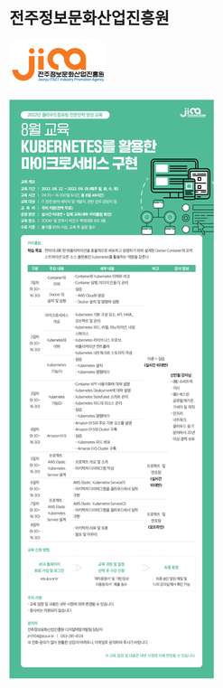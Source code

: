 # 전주정보문화산업진흥원

![](jica-logo.png)

<img src="kubernetes-course.jpg" alt="" data-size="original">

<!--
<details>

<summary>Kubernetes를 활용한 마이크로서비스 구현</summary>

<img src="thumb.course-kubernetes.jpg" alt="" data-size="original">

<img src="kubernetes-course.jpg" alt="" data-size="original">

</details>
-->